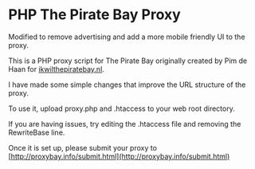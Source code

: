 # PHP The Pirate Bay Proxy

Modified to remove advertising and add a more mobile friendly UI to the proxy.

This is a PHP proxy script for The Pirate Bay originally created by Pim de Haan for [ikwilthepiratebay.nl](http://ikwilthepiratebay.nl/).

I have made some simple changes that improve the URL structure of the proxy.

To use it, upload proxy.php and .htaccess to your web root directory.

If you are having issues, try editing the .htaccess file and removing the RewriteBase line.

Once it is set up, please submit your proxy to [http://proxybay.info/submit.html](http://proxybay.info/submit.html)
